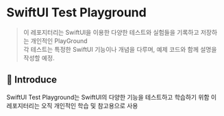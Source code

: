 # SwiftUI Test Playground

> 이 레포지터리는 SwiftUI을 이용한 다양한 테스트와 실험들을 기록하고 저장하는 개인적인 PlayGround  
> 각 테스트는 특정한 SwiftUI 기능이나 개념을 다루며, 예제 코드와 함께 설명을 작성할 예정. 

## 📌 Introduce
SwiftUI Test Playground는 SwiftUI의 다양한 기능을 테스트하고 학습하기 위함 
이 레포지터리는 오직 개인적인 학습 및 참고용으로 사용

